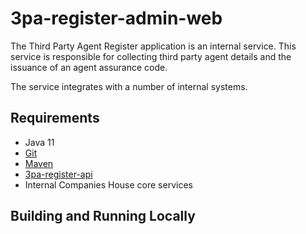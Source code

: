 # 3pa-register-admin-web

The Third Party Agent Register application is an internal service.
This service is responsible for collecting third party agent details and the issuance of an agent assurance code.

The service integrates with a number of internal systems. 

Requirements
------------
* Java 11
* [Git](https://git-scm.com/downloads)
* [Maven](https://maven.apache.org/download.cgi)
* [3pa-register-api](https://github.com/companieshouse/3pa-register-api)
* Internal Companies House core services


## Building and Running Locally